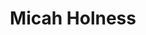 ---
title: "Micah Holness"
presenter_id: micah_holness
layout: member_all_presentations
permalink: /member_full_publications/:presenter_id/
---